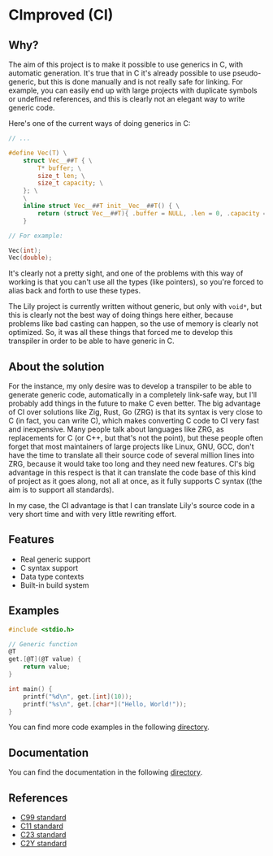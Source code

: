 # CImproved (CI)

## Why?

The aim of this project is to make it possible to use generics in C, with automatic generation. It's true that in C it's already possible to use pseudo-generic, but this is done manually and is not really safe for linking. For example, you can easily end up with large projects with duplicate symbols or undefined references, and this is clearly not an elegant way to write generic code.

Here's one of the current ways of doing generics in C:

```c
// ...

#define Vec(T) \
    struct Vec__##T { \
        T* buffer; \
        size_t len; \
        size_t capacity; \
    }; \
    \
    inline struct Vec__##T init__Vec__##T() { \
        return (struct Vec__##T){ .buffer = NULL, .len = 0, .capacity = 4 }; \
    }

// For example:

Vec(int);
Vec(double);
```

It's clearly not a pretty sight, and one of the problems with this way of working is that you can't use all the types (like pointers), so you're forced to alias back and forth to use these types.

The Lily project is currently written without generic, but only with `void*`, but this is clearly not the best way of doing things here either, because problems like bad casting can happen, so the use of memory is clearly not optimized. So, it was all these things that forced me to develop this transpiler in order to be able to have generic in C. 

## About the solution

For the instance, my only desire was to develop a transpiler to be able to generate generic code, automatically in a completely link-safe way, but I'll probably add things in the future to make C even better. The big advantage of CI over solutions like Zig, Rust, Go (ZRG) is that its syntax is very close to C (in fact, you can write C), which makes converting C code to CI very fast and inexpensive. Many people talk about languages like ZRG, as replacements for C (or C++, but that's not the point), but these people often forget that most maintainers of large projects like Linux, GNU, GCC, don't have the time to translate all their source code of several million lines into ZRG, because it would take too long and they need new features. CI's big advantage in this respect is that it can translate the code base of this kind of project as it goes along, not all at once, as it fully supports C syntax ((the aim is to support all standards).

In my case, the CI advantage is that I can translate Lily's source code in a very short time and with very little rewriting effort.

## Features

- Real generic support
- C syntax support
- Data type contexts
- Built-in build system

## Examples

```c
#include <stdio.h>

// Generic function
@T
get.[@T](@T value) {
    return value;
}

int main() {
    printf("%d\n", get.[int](10));
    printf("%s\n", get.[char*]("Hello, World!"));
}
```

You can find more code examples in the following [directory](/examples/core/cc/ci).

## Documentation

You can find the documentation in the following [directory](/docs/core/cc/ci).

## References

- [C99 standard](https://www.open-std.org/Jtc1/sc22/wg14/www/docs/n1256.pdf)
- [C11 standard](https://www.open-std.org/JTC1/SC22/WG14/www/docs/n1570.pdf)
- [C23 standard](https://www.open-std.org/jtc1/sc22/wg14/www/docs/n3220.pdf)
- [C2Y standard](https://www.open-std.org/JTC1/SC22/WG14/www/docs/n3301.pdf)
